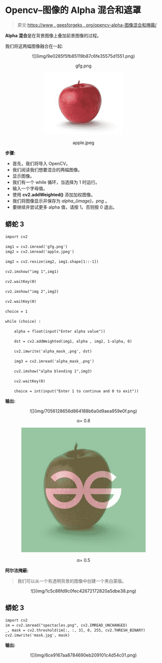# Opencv–图像的 Alpha 混合和遮罩

> 原文:[https://www . geesforgeks . org/opencv-alpha-图像混合和掩蔽/](https://www.geeksforgeeks.org/opencv-alpha-blending-and-masking-of-images/)

**Alpha 混合**是在背景图像上叠加前景图像的过程。

我们将这两幅图像融合在一起:

<center>
![](img/9e0285f5fb85119b87c6fe35575d1551.png)

gfg.png

![](img/2f97fbfae6698044285478e1d1205559.png)

apple.jpeg

</center>

**步骤:**

*   首先，我们将导入 OpenCV。
*   我们阅读我们想要混合的两幅图像。
*   显示图像。
*   我们有一个 while 循环，当选择为 1 时运行。
*   输入一个字母值。
*   使用 **cv2.addWeighted()** 添加加权图像。
*   我们将图像显示并保存为 *alpha_{image}。png* 。
*   要继续并尝试更多 alpha 值，请按 1。否则按 0 退出。

## 蟒蛇 3

```
import cv2

img1 = cv2.imread('gfg.png')
img2 = cv2.imread('apple.jpeg')

img2 = cv2.resize(img2, img1.shape[1::-1])

cv2.imshow("img 1",img1)

cv2.waitKey(0)

cv2.imshow("img 2",img2)

cv2.waitKey(0)

choice = 1

while (choice) :

    alpha = float(input("Enter alpha value"))

    dst = cv2.addWeighted(img1, alpha , img2, 1-alpha, 0)

    cv2.imwrite('alpha_mask_.png', dst)

    img3 = cv2.imread('alpha_mask_.png')

    cv2.imshow("alpha blending 1",img3)

    cv2.waitKey(0)

    choice = int(input("Enter 1 to continue and 0 to exit"))
```

**输出:**

<center>
![](img/7056128656d864188b6a0d9aea959e0f.png)

α= 0.8

![](img/d761ebe43923feb417016d07ed0866d6.png)

α= 0.5

</center>

**阿尔法掩蔽:**

> 我们可以从一个有透明背景的图像中创建一个黑白蒙版。

<center>
![](img/1c5c86fd9c0fec42672172820a5dbe38.png)</center>

## 蟒蛇 3

```
import cv2
im = cv2.imread("spectacles.png", cv2.IMREAD_UNCHANGED)
_, mask = cv2.threshold(im[:, :, 3], 0, 255, cv2.THRESH_BINARY)
cv2.imwrite('mask.jpg', mask)
```

**输出:**

<center>
![](img/6ce9167aa8784690eb209101c4d54c01.png)</center>